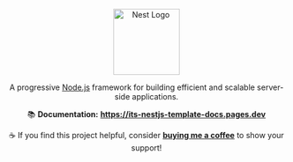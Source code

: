 <p align="center">
  <a href="http://nestjs.com/" target="_blank">
    <img src="https://nestjs.com/img/logo-small.svg" width="120" alt="Nest Logo" />
  </a>
</p>

<p align="center">
  A progressive <a href="http://nodejs.org" target="_blank">Node.js</a> framework for building efficient and scalable server-side applications.
</p>

<p align="center">
  📚 <strong>Documentation:</strong> <a href="https://its-nestjs-template-docs.pages.dev" target="_blank"><strong>https://its-nestjs-template-docs.pages.dev</strong></a>
</p>

<p align="center">
  ☕ If you find this project helpful, consider <a href="https://www.buymeacoffee.com/jasperisme" target="_blank"><strong>buying me a coffee</strong></a> to show your support!
</p>
